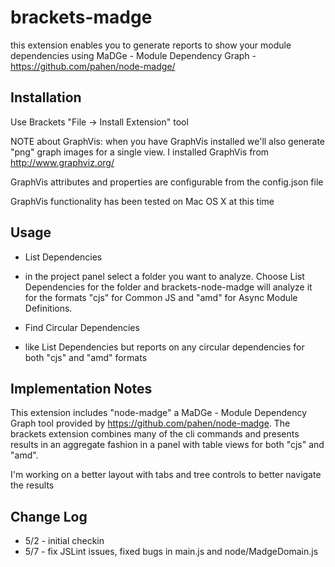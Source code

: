 brackets-madge
================

this extension enables you to generate reports to show your module dependencies using MaDGe - Module Dependency Graph - https://github.com/pahen/node-madge/

## Installation
Use Brackets "File -> Install Extension" tool

NOTE about GraphVis: when you have GraphVis installed we'll also generate "png" graph images for a single view. I installed GraphVis from http://www.graphviz.org/

GraphVis attributes and properties are configurable from the config.json file

GraphVis functionality has been tested on Mac OS X at this time

## Usage
* List Dependencies
- in the project panel select a folder you want to analyze.  Choose List Dependencies for the folder and brackets-node-madge will analyze it for the formats "cjs" for Common JS and
"amd" for Async Module Definitions.
* Find Circular Dependencies
- like List Dependencies but reports on any circular dependencies for both "cjs" and "amd" formats

## Implementation Notes
This extension includes "node-madge" a MaDGe - Module Dependency Graph tool provided by https://github.com/pahen/node-madge. The brackets extension combines many of the cli commands and presents results in an aggregate fashion in a panel with table views for both "cjs" and "amd".

I'm working on a better layout with tabs and tree controls to better navigate the results

## Change Log
* 5/2 - initial checkin
* 5/7 - fix JSLint issues, fixed bugs in main.js and node/MadgeDomain.js